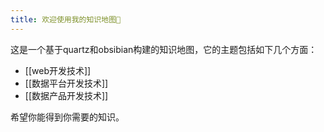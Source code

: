 ```yaml
---
title: 欢迎使用我的知识地图👏
---
```

这是一个基于quartz和obsibian构建的知识地图，它的主题包括如下几个方面：
* [[web开发技术]]
* [[数据平台开发技术]]
* [[数据产品开发技术]]

希望你能得到你需要的知识。
